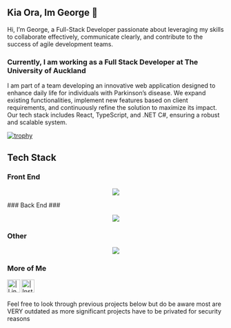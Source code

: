 ## Kia Ora, Im George 👋

<!--
**GeorgeRamsay/georgeRamsay** is a ✨ _special_ ✨ repository because its `README.md` (this file) appears on your GitHub profile.

Here are some ideas to get you started:

- 🔭 I’m currently working on ...
- 🌱 I’m currently learning ...
- 👯 I’m looking to collaborate on ...
- 🤔 I’m looking for help with ...
- 💬 Ask me about ...
- 📫 How to reach me: ...
- 😄 Pronouns: ...
- ⚡ Fun fact: ...
-->

Hi, I’m George, a Full-Stack Developer passionate about leveraging my skills to collaborate effectively, communicate clearly, and contribute to the success of agile development teams.

### Currently, I am working as a Full Stack Developer at The University of Auckland ###

I am part of a team developing an innovative web application designed to enhance daily life for individuals with Parkinson’s disease. We expand existing functionalities, implement new features based on client requirements, and continuously refine the solution to maximize its impact. Our tech stack includes React, TypeScript, and .NET C#, ensuring a robust and scalable system.

[![trophy](https://github-profile-trophy.vercel.app/?username=GeorgeRamsay&theme=onedark&title=Commit,Experience)](https://github.com/ryo-ma/github-profile-trophy)


## Tech Stack ##
### Front End ###
<p align="center">
  <a href="https://skillicons.dev">
    <img src="https://skillicons.dev/icons?i=react,ts,js,html,css,materialui&perline=12" />
  </a>
</p>
### Back End ###
<p align="center">
  <a href="https://skillicons.dev">
    <img src="https://skillicons.dev/icons?i=py,cs,dotnet,mongodb,js,nodejs,flask,fastapi,mysql,sqlite,postman&perline=12" />
  </a>
</p>

### Other ###
<p align="center">
  <a href="https://skillicons.dev">
    <img src="https://skillicons.dev/icons?i=py,java,git,github,firebase,c,linux,bash,apple,docker,azure&perline=12" />
  </a>
</p>

### More of Me ###

[<img align="left" alt=" | LinkedIn" width="30px" height = "30" src="https://upload.wikimedia.org/wikipedia/commons/c/ca/LinkedIn_logo_initials.png" />][linkedin]
  
[<img align="left" alt=" | Instagram" width="30px" height = "30" src="https://upload.wikimedia.org/wikipedia/commons/9/96/Instagram.svg" />][instagram]

<br />
<br />

<!-- [website] -->

[linkedin]: https://www.linkedin.com/in/george-ramsay-901863257
[instagram]: https://www.instagram.com/George__Ramsay/


Feel free to look through previous projects below but do be aware most are VERY outdated as more significant projects have to be privated for security reasons
